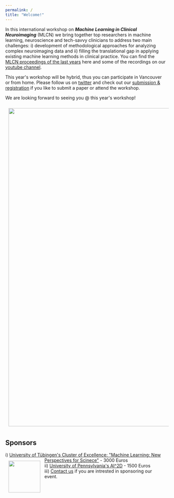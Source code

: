 ```yaml
---
permalink: /
title: "Welcome!"
---
```


In this international workshop on ***Machine Learning in Clinical Neuroimaging*** (MLCN) we bring together top researchers in machine learning, neuroscience and tech-savvy clinicians to address two main challenges: i) development of methodological approaches for analyzing complex neuroimaging data and ii) filling the translational gap in applying existing machine learning methods in clinical practice. You can find the [MLCN proceedings of the last years](https://link.springer.com/conference/mlcn) here and some of the recordings on our [youtube channel](https://www.youtube.com/channel/UC7RKhS5bHKiuYXdaBolX6Og).

This year's workshop will be hybrid, thus you can participate in Vancouver or from home. Please follow us on [twitter](https://twitter.com/MLCNworkshop) and check out our [submission & registration](https://mlcnworkshop.github.io/submissions/) if you like to submit a paper or attend the workshop.

We are looking forward to seeing you @ this year's workshop!

<img align="center" src="https://mlcnworkshop.github.io/images/vancouver_intro.png" width="1000 px" style="padding: 10px">

## Sponsors

i) [University of Tübingen's Cluster of Excellence: "Machine Learning: New Perspectives for Scinece"](http://www.ml-in-science.uni-tuebingen.de) - 3000 Euros
<img align="left" src="https://mlcnworkshop.github.io/images/ml_logo.png" width="100 px" style="padding: 10px">
<br>
ii) [University of Pennsylvania's AI^2D](https://ai2d.med.upenn.edu) - 1500 Euros
<br>
iii) [Contact us](mailto:dr.thomas.wolfers@gmail.com) if you are intrested in sponsoring our event.
